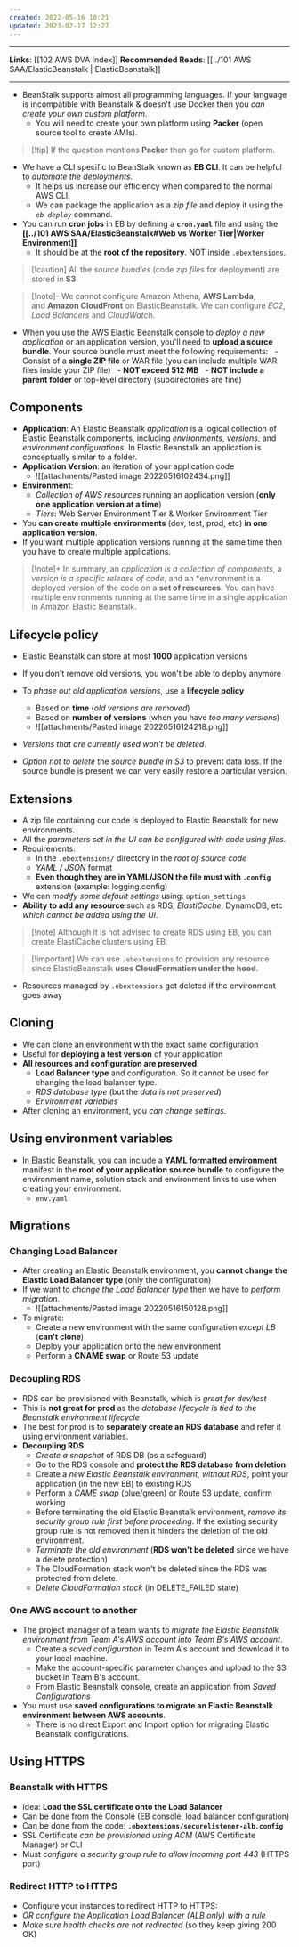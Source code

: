 ```yaml
---
created: 2022-05-16 10:21
updated: 2023-02-17 12:27
---
```

---
**Links**: [[102 AWS DVA Index]]
**Recommended Reads**: [[../101 AWS SAA/ElasticBeanstalk | ElasticBeanstalk]]

---
- BeanStalk supports almost all programming languages. If your language is incompatible with Beanstalk & doesn't use Docker then you *can create your own custom platform*.
	- You will need to create your own platform using **Packer** (open source tool to create AMIs). 

> [!tip] If the question mentions **Packer** then go for custom platform.

- We have a CLI specific to BeanStalk known as **EB CLI**. It can be helpful to *automate the deployments*.
	- It helps us increase our efficiency when compared to the normal AWS CLI.
	 - We can package the application as a *zip file* and deploy it using the *`eb deploy`* command.
- You can run **cron jobs** in EB by defining a **`cron.yaml`** file and using the **[[../101 AWS SAA/ElasticBeanstalk#Web vs Worker Tier|Worker Environment]]**
	- It should be at the **root of the repository**. NOT inside `.ebextensions`.

> [!caution] All the *source bundles* (code *zip files* for deployment) are stored in **S3**.

> [!note]- We cannot configure Amazon Athena, **AWS Lambda**, and **Amazon CloudFront** on ElasticBeanstalk.
> We can configure *EC2*, *Load Balancers* and *CloudWatch*.

- When you use the AWS Elastic Beanstalk console to *deploy a new application* or an application version, you'll need to **upload a source bundle**. Your source bundle must meet the following requirements:
	  - Consist of a **single ZIP file** or WAR file (you can include multiple WAR files inside your ZIP file)
	  - **NOT exceed 512 MB**
	  - **NOT include a parent folder** or top-level directory (subdirectories are fine)

## Components
- **Application**: An Elastic Beanstalk _application_ is a logical collection of Elastic Beanstalk components, including _environments_, _versions_, and _environment configurations_. In Elastic Beanstalk an application is conceptually similar to a folder.
- **Application Version**: an iteration of your application code 
	- ![[attachments/Pasted image 20220516102434.png]]
- **Environment**:
	- *Collection of AWS resources* running an application version (**only one application version at a time**)
	- *Tiers*: Web Server Environment Tier & Worker Environment Tier
- You **can create multiple environments** (dev, test, prod, etc) **in one application version**. 
- If you want multiple application versions running at the same time then you have to create multiple applications.

> [!note]+ In summary, an *application is a collection of components*, a *version is a specific release of code*, and an *environment is a deployed version of the code on a **set of resources**.
> You can have multiple environments running at the same time in a single application in Amazon Elastic Beanstalk. 

## Lifecycle policy
- Elastic Beanstalk can store at most **1000** application versions
- If you don't remove old versions, you won't be able to deploy anymore
- To *phase out old application versions*, use a **lifecycle policy**
	- Based on **time** (*old versions are removed*)
	- Based on **number of versions** (when you have *too many versions*)
	- ![[attachments/Pasted image 20220516124218.png]]

- *Versions that are currently used won't be deleted*.
- *Option not to delete* the *source bundle in S3* to prevent data loss. If the source bundle is present we can very easily restore a particular version.

## Extensions
- A zip file containing our code is deployed to Elastic Beanstalk for new environments.
- All the *parameters set in the UI can be configured with code using files*.
- Requirements:
	- In the `.ebextensions/` directory in the *root of source code*
	- *YAML / JSON* format
	- **Even though they are in YAML/JSON the file must with `.config`** extension (example: logging.config)
- We can *modify some default settings* using: `option_settings`
- **Ability to add any resource** such as RDS, *ElastiCache*, DynamoDB, etc *which cannot be added using the UI*.

> [!note] Although it is not advised to create RDS using EB, you can create ElastiCache clusters using EB.

> [!important] We can use `.ebextensions` to provision any resource since ElasticBeanstalk **uses CloudFormation under the hood**.

- Resources managed by `.ebextensions` get deleted if the environment goes away

## Cloning
- We can clone an environment with the exact same configuration
- Useful for **deploying a test version** of your application
- **All resources and configuration are preserved**:
	- **Load Balancer type** and configuration. So it cannot be used for changing the load balancer type.
	- *RDS database type* (but the *data is not preserved*)
	- *Environment variables*
- After cloning an environment, you *can change settings*.

## Using environment variables
- In Elastic Beanstalk, you can include a **YAML formatted environment** manifest in the **root of your application source bundle** to configure the environment name, solution stack and environment links to use when creating your environment.
	- `env.yaml` 

## Migrations 
### Changing Load Balancer
- After creating an Elastic Beanstalk environment, you **cannot change the Elastic Load Balancer type** (only the configuration)
- If we want to *change the Load Balancer type* then we have to *perform migration*.
	- ![[attachments/Pasted image 20220516150128.png]]
- To migrate:
	- Create a new environment with the same configuration *except LB* (**can't clone**)
	- Deploy your application onto the new environment
	- Perform a **CNAME swap** or Route 53 update

### Decoupling RDS
- RDS can be provisioned with Beanstalk, which is *great for dev/test*
- This is **not great for prod** as the *database lifecycle is tied to the Beanstalk environment lifecycle*
- The best for prod is to **separately create an RDS database** and refer it using environment variables.
- **Decoupling RDS**:
	- *Create a snapshot* of RDS DB (as a safeguard)
	- Go to the RDS console and **protect the RDS database from deletion**
	- Create a *new Elastic Beanstalk environment, without RDS*, point your application (in the new EB) to existing RDS
	- Perform a *CAME swap* (blue/green) or Route 53 update, confirm working
	- Before terminating the old Elastic Beanstalk environment, *remove its security group rule first before proceeding*. If the existing security group rule is not removed then it hinders the deletion of the old environment.
	- *Terminate the old environment* (**RDS won't be deleted** since we have a delete protection) 
	- The CloudFormation stack won't be deleted since the RDS was protected from delete. 
	- *Delete CloudFormation stack* (in DELETE_FAILED state)

### One AWS account to another
- The project manager of a team wants to *migrate the Elastic Beanstalk environment from Team A's AWS account into Team B's AWS account*.
	- Create a *saved configuration* in Team A's account and download it to your local machine.
	- Make the account-specific parameter changes and upload to the S3 bucket in Team B's account. 
	- From Elastic Beanstalk console, create an application from *Saved Configurations*
- You must use **saved configurations to migrate an Elastic Beanstalk environment between AWS accounts**.
	- There is no direct Export and Import option for migrating Elastic Beanstalk configurations.

## Using HTTPS
### Beanstalk with HTTPS
- Idea: **Load the SSL certificate onto the Load Balancer**
- Can be done from the Console (EB console, load balancer configuration)
- Can be done from the code: **`.ebextensions/securelistener-alb.config`**
- SSL Certificate *can be provisioned using ACM* (AWS Certificate Manager) or CLI
- Must *configure a security group rule to allow incoming port 443* (HTTPS port)

### Redirect HTTP to HTTPS
- Configure your instances to redirect HTTP to HTTPS:
- *OR configure the Application Load Balancer (ALB only) with a rule* 
- *Make sure health checks are not redirected* (so they keep giving 200 OK)